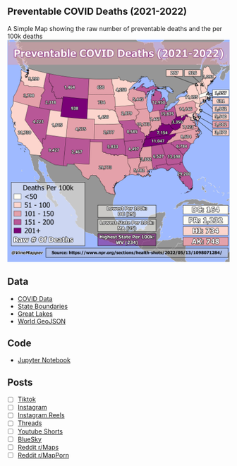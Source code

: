 ## Preventable COVID Deaths (2021-2022)
A Simple Map showing the raw number of preventable deaths and the per 100k deaths
![Map](Preventable_COVID_Deaths.png)

## Data
* [COVID Data](https://www.npr.org/sections/health-shots/2022/05/13/1098071284/this-is-how-many-lives-could-have-been-saved-with-covid-vaccinations-in-each-sta)
* [State Boundaries](https://www.census.gov/geographies/mapping-files/time-series/geo/carto-boundary-file.html)
* [Great Lakes](https://usicecenter.gov/Products/GreatLakesData)
* [World GeoJSON](https://public.opendatasoft.com/explore/dataset/world-administrative-boundaries/export/?flg=en-us)

## Code
* [Jupyter Notebook](FormatData.ipynb)

## Posts
- [ ] [Tiktok]()
- [ ] [Instagram]()
- [ ] [Instagram Reels]()
- [ ] [Threads]()
- [ ] [Youtube Shorts]()
- [ ] [BlueSky]()
- [ ] [Reddit r/Maps]()
- [ ] [Reddit r/MapPorn]()
